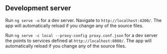 ## Development server

Run `ng serve -o` for a dev server. Navigate to `http://localhost:4200/`. The app will automatically reload if you change any of the source files.

Run `ng serve -c local --proxy-config proxy.conf.json` for a dev server the points to services defined at `http://localhost:8080/`. The app will automatically reload if you change any of the source files.
